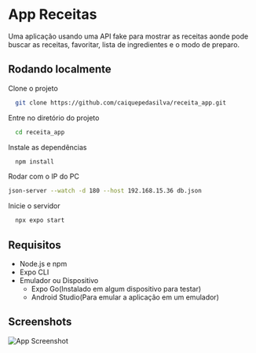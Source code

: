 
# App Receitas

Uma aplicação usando uma API fake para mostrar as receitas aonde pode buscar as receitas, favoritar, lista de ingredientes e o modo de preparo.


## Rodando localmente

Clone o projeto

```bash
  git clone https://github.com/caiquepedasilva/receita_app.git
```

Entre no diretório do projeto

```bash
  cd receita_app
```

Instale as dependências

```bash
  npm install
```

Rodar com o IP do PC
```bash
json-server --watch -d 180 --host 192.168.15.36 db.json
```

Inicie o servidor

```bash
  npx expo start
```


## Requisitos

- Node.js e npm
- Expo CLI
- Emulador ou Dispositivo
    - Expo Go(Instalado em algum dispositivo para testar)
    - Android Studio(Para emular a aplicação em um emulador)


## Screenshots

![App Screenshot](https://via.placeholder.com/468x300?text=App+Screenshot+Here)

